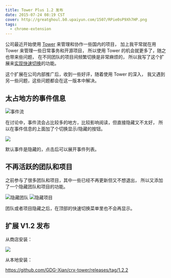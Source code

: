 ```yaml
---
title: Tower Plus 1.2 发布
date: 2015-07-24 08:19 CST
cover: http://greatghoul.b0.upaiyun.com/1507/RPie0sP9Xh7HP.png
tags:
  - chrome-extension
---
```


公司最近开始使用 [Tower] 来管理和协作一些国内的项目，
加上我平常就在用 Tower 来管理一些日常事务和开源项目，
所以使用 Tower 的机会就更多了，随之也带来些问题，
在不同团队的项目间频繁切换是非常麻烦的，
所以我写了这个扩展来[实现快速切换][1]的功能。

这个扩展在公司内部推广后，收到一些好评，随着使用 Tower 的深入，
我又遇到另一些问题，这些问题都会在这一版本中解决。

## 太占地方的事件信息

![事件流](http://greatghoul.b0.upaiyun.com/1507/Uj5Hf4TFbnDlN.png)

在讨论中，事件流会占比较多的地方，比较影响阅读，但直接隐藏又不太好，
所以在事件信息的上面加了个切换显示/隐藏的按钮。

![](http://greatghoul.b0.upaiyun.com/1507/qaUeoEuoXICyh.png)

默认事件是隐藏的，点击后可以展开事件列表。

## 不再活跃的团队和项目

之前参与了很多团队和项目，其中一些已经不再更新但又不想退出，
所以又添加了一个隐藏团队和项目的功能。

![隐藏团队](http://greatghoul.b0.upaiyun.com/1507/fDU5wqqMqnegx.png)
![隐藏项目](http://greatghoul.b0.upaiyun.com/1507/TPmn0g0Sb-3Lh.png)

团队或者项目隐藏之后，在顶部的快速切换菜单里也不会再显示。

## 扩展 V1.2 发布

从商店安装：

<a href="https://chrome.google.com/webstore/detail/twoerim-plus/dfhmgoomjkcdlfclkpjpmhjgpdakijke"><img src="https://camo.githubusercontent.com/334b4f665751356b1f4afb758f8ddde55b9c71b8/68747470733a2f2f7261772e6769746875622e636f6d2f476f6f676c654368726f6d652f6368726f6d652d6170702d73616d706c65732f6d61737465722f74727969746e6f77627574746f6e5f736d616c6c2e706e67" border="0" style="max-width:100%;"></a>

从本地安装：

<https://github.com/GDG-Xian/crx-tower/releases/tag/1.2.2>


[1]: http://g2w.me/2015/04/tower-plug-v1-1/

[Tower]: https://tower.im/